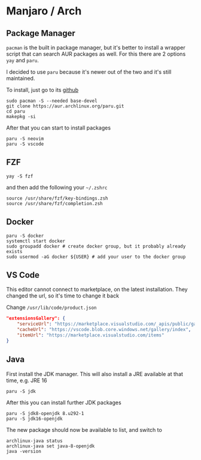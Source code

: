 # Manjaro / Arch

## Package Manager

`pacman` is the built in package manager, but it's better to install a wrapper script that can search AUR packages as well. For this there are 2 options `yay` and `paru`.

I decided to use `paru` because it's newer out of the two and it's still maintained.

To install, just go to its [github](https://github.com/Morganamilo/paru)

```
sudo pacman -S --needed base-devel
git clone https://aur.archlinux.org/paru.git
cd paru
makepkg -si
```

After that you can start to install packages

```
paru -S neovim
paru -S vscode
```

## FZF

```
yay -S fzf
```

and then add the following your `~/.zshrc`

```
source /usr/share/fzf/key-bindings.zsh
source /usr/share/fzf/completion.zsh
```

## Docker

```
paru -S docker
systemctl start docker
sudo groupadd docker # create docker group, but it probably already exists
sudo usermod -aG docker ${USER} # add your user to the docker group
```

## VS Code

This editor cannot connect to marketplace, on the latest installation. They changed the url, so it's time to change it back

Change `/usr/lib/code/product.json`

```json
"extensionsGallery": {
    "serviceUrl": "https://marketplace.visualstudio.com/_apis/public/gallery",
    "cacheUrl": "https://vscode.blob.core.windows.net/gallery/index",
    "itemUrl": "https://marketplace.visualstudio.com/items"
}
```

## Java

First install the JDK manager. This will also install a JRE available at that time, e.g. JRE 16

```
paru -S jdk
```

After this you can install further JDK packages

```
paru -S jdk8-openjdk 8.u292-1
paru -S jdk16-openjdk
```

The new package should now be available to list, and switch to

```
archlinux-java status
archlinux-java set java-8-openjdk
java -version
```